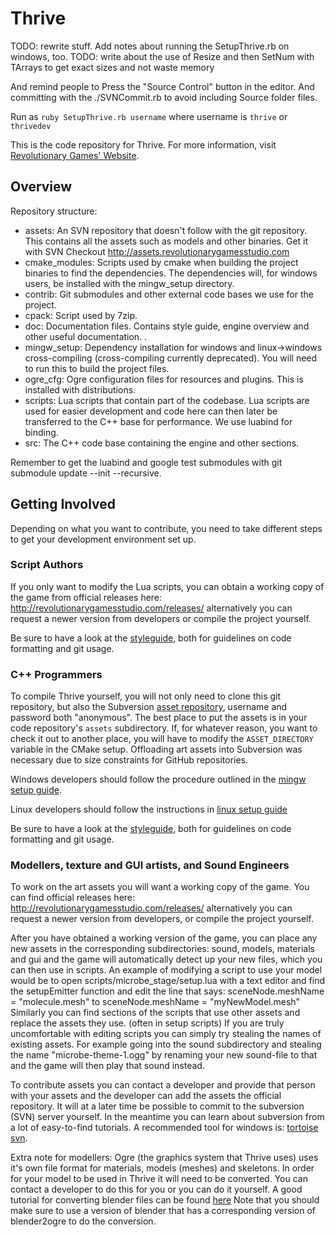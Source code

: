 Thrive
======

TODO: rewrite stuff. Add notes about running the SetupThrive.rb on windows, too. 
TODO: write about the use of Resize and then SetNum with TArrays to get exact sizes and not waste memory

And remind people to Press the "Source Control" button in the editor. 
And committing with the ./SVNCommit.rb to avoid including Source folder files.

Run as `ruby SetupThrive.rb username` where username is `thrive` or `thrivedev`


This is the code repository for Thrive. For more information, visit
[Revolutionary Games' Website](http://revolutionarygamesstudio.com/).

Overview
----------------

Repository structure:
- assets: An SVN repository that doesn't follow with the git repository. This contains all the assets such as models and other binaries. Get it with SVN Checkout http://assets.revolutionarygamesstudio.com
- cmake_modules: Scripts used by cmake when building the project binaries to find the dependencies. The dependencies will, for windows users, be installed with the mingw_setup directory.
- contrib: Git submodules and other external code bases we use for the project.
- cpack: Script used by 7zip.
- doc: Documentation files. Contains style guide, engine overview and other useful documentation. .
- mingw_setup: Dependency installation for windows and linux->windows cross-compiling (cross-compiling currently deprecated). You will need to run this to build the project files.
- ogre_cfg: Ogre configuration files for resources and plugins. This is installed with distributions.
- scripts: Lua scripts that contain part of the codebase. Lua scripts are used for easier development and code here can then later be transferred to the C++ base for performance. We use luabind for binding.
- src: The C++ code base containing the engine and other sections.

Remember to get the luabind and google test submodules with git submodule update --init --recursive.

Getting Involved
----------------
Depending on what you want to contribute, you need to take different steps
to get your development environment set up.

### Script Authors
If you only want to modify the Lua scripts, you can obtain a 
working copy of the game from official releases here: http://revolutionarygamesstudio.com/releases/
alternatively you can request a newer version from developers or compile the project yourself.

Be sure to have a look at the [styleguide][styleguide],
both for guidelines on code formatting and git usage.

### C++ Programmers
To compile Thrive yourself, you will not only need to clone this git 
repository, but also the Subversion [asset repository][asset_repository],
username and password both "anonymous".  The best place to put the assets 
is in your code repository's `assets` subdirectory. If, for whatever 
reason, you want to check it out to another place, you will have to modify 
the `ASSET_DIRECTORY` variable in the CMake setup. Offloading art assets 
into Subversion was necessary due to size constraints for GitHub repositories.

Windows developers should follow the procedure outlined in the [mingw setup guide][mingwsetupguide].

Linux developers should follow the instructions in [linux setup guide][linuxsetupguide]

Be sure to have a look at the [styleguide][styleguide],
both for guidelines on code formatting and git usage.

### Modellers, texture and GUI artists, and Sound Engineers
To work on the art assets you will want a working copy of the game.
You can find official releases here: http://revolutionarygamesstudio.com/releases/
alternatively you can request a newer version from developers, or compile the project yourself.
 
After you have obtained a working version of the game, you can place any new assets in the corresponding subdirectories:
sound, models, materials and gui and the game will automatically detect up your new files, which you can then use in scripts.
An example of modifying a script to use your model would be to open scripts/microbe_stage/setup.lua with a text editor and 
find the setupEmitter function and edit the line that says:
    sceneNode.meshName = "molecule.mesh"
to 
    sceneNode.meshName = "myNewModel.mesh"
Similarly you can find sections of the scripts that use other assets and replace the assets they use. (often in setup scripts)
If you are truly uncomfortable with editing scripts you can simply try stealing the names of existing assets. For example 
going into the sound subdirectory and stealing the name "microbe-theme-1.ogg" by renaming your new sound-file to that and the 
game will then play that sound instead.

To contribute assets you can contact a developer and provide that person with your assets and the developer can add the assets 
the official repository. It will at a later time be possible to commit to the subversion (SVN) server yourself. In the meantime you can
learn about subversion from a lot of easy-to-find tutorials. A recommended tool for windows is: [tortoise svn][tortoiseSVN].

Extra note for modellers:
Ogre (the graphics system that Thrive uses) uses it's own file format for materials, models (meshes) and skeletons. In order for your 
model to be used in Thrive it will need to be converted. You can contact a developer to do this for you or you can do it yourself.
A good tutorial for converting blender files can be found [here][blender_ogre_tutorial] Note that you should make sure to use a version of
blender that has a corresponding version of blender2ogre to do the conversion.

[blender_ogre_tutorial]: http://www.ogre3d.org/forums/viewtopic.php?f=8&t=79616&p=504590 "Blender to ogre tutorial"
[asset_repository]: http://assets.revolutionarygamesstudio.com/ "Asset Repository"
[tortoiseSVN]: http://tortoisesvn.net/docs/release/TortoiseSVN_en/ "Tortoise SVN"
[mingw]: http://www.github.com/Revolutionary-Games/Thrive/blob/master/mingw_setup/readme.txt "MinGW setup guide"
[styleguide]: http://www.github.com/Revolutionary-Games/Thrive/blob/master/doc/style_guide.dox "Styleguide"
[mingwsetupguide]: http://www.github.com/Revolutionary-Games/Thrive/blob/master/mingw_setup/readme.txt "mingw setup guide" 
[linuxsetupguide]: https://github.com/Revolutionary-Games/Thrive/blob/master/linux_setup/readme.md "linux setup guide"
